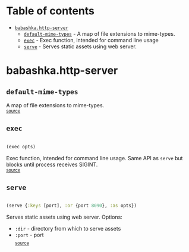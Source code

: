 # Table of contents
-  [`babashka.http-server`](#babashkahttp-server) 
    -  [`default-mime-types`](#default-mime-types) - A map of file extensions to mime-types.
    -  [`exec`](#exec) - Exec function, intended for command line usage
    -  [`serve`](#serve) - Serves static assets using web server.
# babashka.http-server 





## `default-mime-types`

A map of file extensions to mime-types.
<br><sub>[source](https://github.com/babashka/http-server/blob/main/src/babashka/http_server.clj#L21-L114)</sub>
## `exec`
``` clojure

(exec opts)
```


Exec function, intended for command line usage. Same API as `serve` but
  blocks until process receives SIGINT.
<br><sub>[source](https://github.com/babashka/http-server/blob/main/src/babashka/http_server.clj#L190-L198)</sub>
## `serve`
``` clojure

(serve {:keys [port], :or {port 8090}, :as opts})
```


Serves static assets using web server.
Options:
  * `:dir` - directory from which to serve assets
  * `:port` - port
<br><sub>[source](https://github.com/babashka/http-server/blob/main/src/babashka/http_server.clj#L155-L186)</sub>
